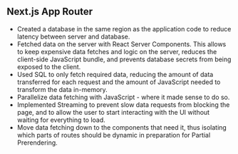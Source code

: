 ## Next.js App Router

<ul>
<li>Created a database in the same region as the application code to reduce latency between server and database.</li>
<li>Fetched data on the server with React Server Components. This allows to keep expensive data fetches and logic on the server, reduces the client-side JavaScript bundle, and prevents database secrets from being exposed to the client.</li>
<li>Used SQL to only fetch required data, reducing the amount of data transferred for each request and the amount of JavaScript needed to transform the data in-memory.</li>
<li>Parallelize data fetching with JavaScript - where it made sense to do so.</li>
<li>Implemented Streaming to prevent slow data requests from blocking the page, and to allow the user to start interacting with the UI without waiting for everything to load.</li>
<li>Move data fetching down to the components that need it, thus isolating which parts of routes should be dynamic in preparation for Partial Prerendering.</li>
</ul>